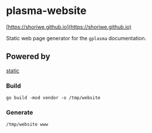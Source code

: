 # plasma-website

[https://shoriwe.github.io](https://shoriwe.github.io)

Static web page generator for the `gplasma` documentation.

## Powered by

[static](https://github.com/shoriwe/static)

### Build

```shell
go build -mod vendor -o /tmp/website
```

### Generate

```shell
/tmp/website www
```
